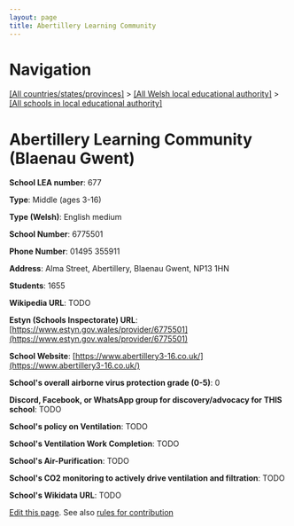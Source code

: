 ```yaml
---
layout: page
title: Abertillery Learning Community
---
```

# Navigation

[[All countries/states/provinces]](../../..) > [[All Welsh local educational authority]](../..) > [[All schools in local educational authority]](..)

# Abertillery Learning Community (Blaenau Gwent)

**School LEA number**: 677

**Type**: Middle (ages 3-16)

**Type (Welsh)**: English medium

**School Number**: 6775501

**Phone Number**: 01495 355911

**Address**: Alma Street, Abertillery, Blaenau Gwent, NP13 1HN

**Students**: 1655

**Wikipedia URL**: TODO

**Estyn (Schools Inspectorate) URL**: [https://www.estyn.gov.wales/provider/6775501](https://www.estyn.gov.wales/provider/6775501)

**School Website**: [https://www.abertillery3-16.co.uk/](https://www.abertillery3-16.co.uk/)

**School's overall airborne virus protection grade (0-5)**: 0

**Discord, Facebook, or WhatsApp group for discovery/advocacy for THIS school**: TODO

**School's policy on Ventilation**: TODO

**School's Ventilation Work Completion**: TODO

**School's Air-Purification**: TODO

**School's CO2 monitoring to actively drive ventilation and filtration**: TODO

**School's Wikidata URL**: TODO




[Edit this page](https://github.com/ventilate-schools/Wales/edit/prif/./Blaenau_Gwent/Abertillery_Learning_Community.md). See also [rules for contribution](../../../contribution-rules/)